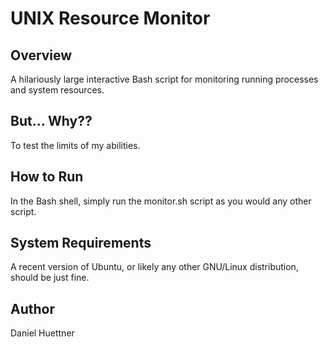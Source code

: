 # UNIX Resource Monitor

## Overview
A hilariously large interactive Bash script for monitoring running processes and system resources.

## But... Why??
To test the limits of my abilities.

## How to Run
In the Bash shell, simply run the monitor.sh script as you would any other script.

## System Requirements
A recent version of Ubuntu, or likely any other GNU/Linux distribution, should be just fine.

## Author
Daniel Huettner
